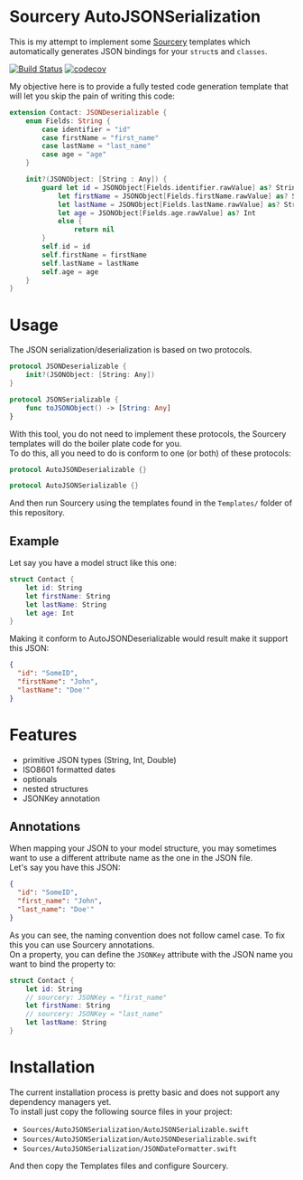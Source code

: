 Sourcery AutoJSONSerialization
==============================

This is my attempt to implement some [Sourcery](https://github.com/krzysztofzablocki/Sourcery) templates which automatically generates JSON bindings for your `struct`s and `classes`.  

[![Build Status](https://travis-ci.org/Liquidsoul/Sourcery-AutoJSONSerializable.svg?branch=master)](https://travis-ci.org/Liquidsoul/Sourcery-AutoJSONSerializable)
[![codecov](https://codecov.io/gh/Liquidsoul/Sourcery-AutoJSONSerializable/branch/master/graph/badge.svg)](https://codecov.io/gh/Liquidsoul/Sourcery-AutoJSONSerializable)

My objective here is to provide a fully tested code generation template that will let you skip the pain of writing this code:

``` swift
extension Contact: JSONDeserializable {
    enum Fields: String {
        case identifier = "id"
        case firstName = "first_name"
        case lastName = "last_name"
        case age = "age"
    }

    init?(JSONObject: [String : Any]) {
        guard let id = JSONObject[Fields.identifier.rawValue] as? String,
            let firstName = JSONObject[Fields.firstName.rawValue] as? String,
            let lastName = JSONObject[Fields.lastName.rawValue] as? String,
            let age = JSONObject[Fields.age.rawValue] as? Int
            else {
                return nil
        }
        self.id = id
        self.firstName = firstName
        self.lastName = lastName
        self.age = age
    }
}
```

# Usage #

The JSON serialization/deserialization is based on two protocols.  

``` swift
protocol JSONDeserializable {
    init?(JSONObject: [String: Any])
}

protocol JSONSerializable {
    func toJSONObject() -> [String: Any]
}
```

With this tool, you do not need to implement these protocols, the Sourcery templates will do the boiler plate code for you.  
To do this, all you need to do is conform to one (or both) of these protocols:

``` swift
protocol AutoJSONDeserializable {}

protocol AutoJSONSerializable {}
```

And then run Sourcery using the templates found in the `Templates/` folder of this repository.

## Example ##

Let say you have a model struct like this one:

``` swift
struct Contact {
    let id: String
    let firstName: String
    let lastName: String
    let age: Int
}
```

Making it conform to AutoJSONDeserializable would result make it support this JSON:

``` json
{
  "id": "SomeID",
  "firstName": "John",
  "lastName": "Doe'"
}
```

# Features #

  * primitive JSON types (String, Int, Double)
  * ISO8601 formatted dates
  * optionals
  * nested structures
  * JSONKey annotation

## Annotations ##

When mapping your JSON to your model structure, you may sometimes want to use a different attribute name as the one in the JSON file.  
Let's say you have this JSON:
``` json
{
  "id": "SomeID",
  "first_name": "John",
  "last_name": "Doe'"
}
```

As you can see, the naming convention does not follow camel case. To fix this you can use Sourcery annotations.  
On a property, you can define the `JSONKey` attribute with the JSON name you want to bind the property to:

``` swift
struct Contact {
    let id: String
    // sourcery: JSONKey = "first_name"
    let firstName: String
    // sourcery: JSONKey = "last_name"
    let lastName: String
}
```

# Installation #

The current installation process is pretty basic and does not support any dependency managers yet.  
To install just copy the following source files in your project:
  * `Sources/AutoJSONSerialization/AutoJSONSerializable.swift`
  * `Sources/AutoJSONSerialization/AutoJSONDeserializable.swift`
  * `Sources/AutoJSONSerialization/JSONDateFormatter.swift`

And then copy the Templates files and configure Sourcery.
